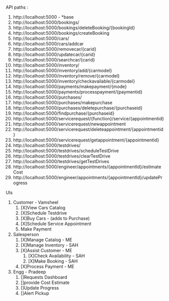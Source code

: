 API paths :
1. http://localhost:5000 - *base
2. http://localhost:5000/bookings/
3. http://localhost:5000/bookings/deleteBooking/{bookingId}
4. http://localhost:5000/bookings/createBooking
5. http://localhost:5000/cars/
6. http://localhost:5000/cars/addcar
7. http://localhost:5000/removecar/{carid}
8. http://localhost:5000/updatecar/{carid}
9. http://localhost:5000/searchcar/{carid}
10. http://localhost:5000/inventory/
11. http://localhost:5000/inventory/add/{carmodel}
12. http://localhost:5000/inventory/remove/{carmodel}
13. http://localhost:5000/inventory/checkavailable/{carmodel}
14. http://localhost:5000/payments/makepayment/{mode}
15. http://localhost:5000/payments/processpayment/{paymentid}
16. http://localhost:5000/purchases/
17. http://localhost:5000/purchases/makepurchase
18. http://localhost:5000/purchases/deletepurchase/{purchaseid}
19. http://localhost:5000/findpurchase/{purchaseid}
20. http://localhost:5000/servicerequest/{function}/service/{appointmentid}
21. http://localhost:5000/servicerequest/newappointment
22. http://localhost:5000/servicerequest/deleteappointment/{appointmentid}
23. http://localhost:5000/servicerequest/getappointment/{appointmentid}
24. http://localhost:5000/testdrives/
25. http://localhost:5000/testdrives/scheduleTestDrive
26. http://localhost:5000/testdrives/clearTestDrive
27. http://localhost:5000/testdrives/getTestDrives
28. http://localhost:5000/engineer/appointments/{appointmentId}/estimateCost
29. http://localhost:5000/engineer/appointments/{appointmentId}/updateProgress

UIs
1. Customer - Vamsheel
   1. [X]View Cars Catalog
   2. [X]Schedule Testdrive
   3. [X]Buy Cars - (adds to Purchase)
   4. [X]Schedule Service Appointment
   5. Make Payment
2. Salesperson
   1. [X]Manage Catalog - ME
   2. [X]Manage Inventory - SAH
   3. [X]Assist Customer - ME
      <!-- 1. View Cars - SAH -->
      1. [X]Check Availability - SAH
      2. [X]Make Booking - SAH
   4. [X]Process Payment - ME
3. Engg - Pradeep
   1. []Requests Dashboard
   2. []provide Cost Estimate
   3. []Update Progress
   4. []Alert Pickup
